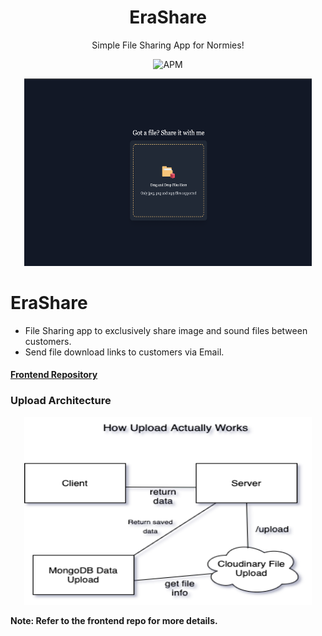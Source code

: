 <h1 align="center">EraShare</h1>
<p align="center">Simple File Sharing App for Normies!</p>
<p align="center">
<img alt="APM" src="https://img.shields.io/apm/l/vim-mode">


<p align="center">
  <img width="460" height="300" src="https://github.com/AnimeshRy/erashare-frontend/blob/main/picture.png">
</p>

# EraShare

- File Sharing app to exclusively share image and sound files between customers.
- Send file download links to customers via Email.

#### [Frontend  Repository](https://github.com/AnimeshRy/erashare-frontend)

### Upload Architecture

<p align="center">
  <img width="460" height="300" src="arch.png">
</p>

**Note: Refer to the frontend repo for more details.**
